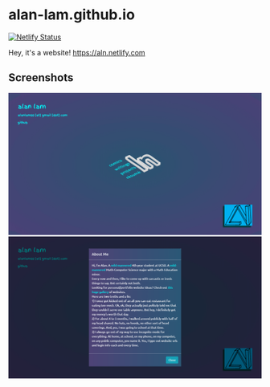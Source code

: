 # alan-lam.github.io

[![Netlify Status](https://api.netlify.com/api/v1/badges/5801c3c7-51cf-4d50-8e38-050a98bbd97d/deploy-status)](https://app.netlify.com/sites/alanlam/deploys)

Hey, it's a website!
https://aln.netlify.com

## Screenshots
![Alt text](/pictures/home.png?raw=true)
![Alt text](/pictures/about.png?raw=true)
